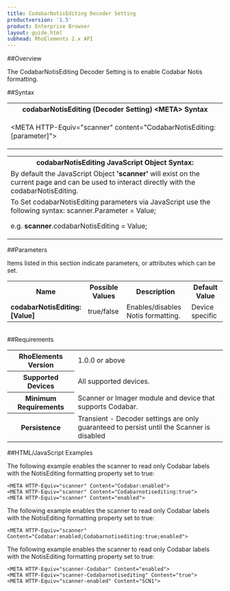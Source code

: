 ```yaml
---
title: CodabarNotisEditing Decoder Setting
productversion: '1.5'
product: Enterprise Browser
layout: guide.html
subhead: RhoElements 2.x API
---
```


##Overview

The CodabarNotisEditing Decoder Setting is to enable Codabar Notis formatting.

##Syntax

<table class="re-table"><tr><th class="tableHeading">codabarNotisEditing (Decoder Setting) &lt;META&gt; Syntax
</th></tr><tr><td class="clsSyntaxCells clsOddRow"><p>&lt;META HTTP-Equiv="scanner" content="CodabarNotisEditing:[parameter]"&gt;</p></td></tr></table>
<table class="re-table"><tr><th class="tableHeading">codabarNotisEditing JavaScript Object Syntax:</th></tr><tr><td class="clsSyntaxCells clsOddRow">
By default the JavaScript Object <b>'scanner'</b> will exist on the current page and can be used to interact directly with the codabarNotisEditing.
</td></tr><tr><td class="clsSyntaxCells clsEvenRow">
To Set codabarNotisEditing parameters via JavaScript use the following syntax: scanner.Parameter = Value;
<P />e.g. <b>scanner</b>.codabarNotisEditing = Value;
</td></tr></table>

##Parameters


Items listed in this section indicate parameters, or attributes which can be set.
<table class="re-table"><col width="20%" /><col width="20%" /><col width="38%" /><col width="22%" /><tr><th class="tableHeading">Name</th><th class="tableHeading">Possible Values</th><th class="tableHeading">Description</th><th class="tableHeading">Default Value</th></tr><tr><td class="clsSyntaxCells clsOddRow"><b>codabarNotisEditing:[Value]
</b></td><td class="clsSyntaxCells clsOddRow">true/false</td><td class="clsSyntaxCells clsOddRow">Enables/disables Notis formatting.</td><td class="clsSyntaxCells clsOddRow">Device specific</td></tr></table>
<table class="re-table"><col width="78%" /><col width="8%" /><col width="1%" /><col width="5%" /><col width="1%" /><col width="5%" /><col width="2%" /></table>





##Requirements

<table class="re-table"><tr><th class="tableHeading">RhoElements Version</th><td class="clsSyntaxCell clsEvenRow">1.0.0 or above
</td></tr><tr><th class="tableHeading">Supported Devices</th><td class="clsSyntaxCell clsOddRow">All supported devices.</td></tr><tr><th class="tableHeading">Minimum Requirements</th><td class="clsSyntaxCell clsOddRow">Scanner or Imager module and device that supports Codabar.</td></tr><tr><th class="tableHeading">Persistence</th><td class="clsSyntaxCell clsEvenRow">Transient - Decoder settings are only guaranteed to persist until the Scanner is disabled</td></tr></table>


##HTML/JavaScript Examples

The following example enables the scanner to read only Codabar labels with the NotisEditing formatting property set to true:

	<META HTTP-Equiv="scanner" Content="Codabar:enabled">
	<META HTTP-Equiv="scanner" Content="Codabarnotisediting:true">
	<META HTTP-Equiv="scanner" Content="enabled">
	
The following example enables the scanner to read only Codabar labels with the NotisEditing formatting property set to true:

	<META HTTP-Equiv="scanner" Content="Codabar:enabled;Codabarnotisediting:true;enabled">
	
The following example enables the scanner to read only Codabar labels with the NotisEditing formatting property set to true:

	<META HTTP-Equiv="scanner-Codabar" Content="enabled">
	<META HTTP-Equiv="scanner-Codabarnotisediting" Content="true">
	<META HTTP-Equiv="scanner-enabled" Content="SCN1">
	





